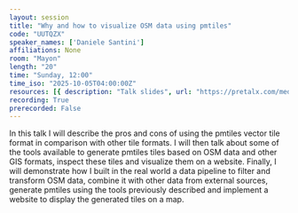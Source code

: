 ```yaml
---
layout: session
title: "Why and how to visualize OSM data using pmtiles"
code: "UUTQZX"
speaker_names: ['Daniele Santini']
affiliations: None
room: "Mayon"
length: "20"
time: "Sunday, 12:00"
time_iso: "2025-10-05T04:00:00Z"
resources: [{ description: "Talk slides", url: "https://pretalx.com/media/sotm2025/submissions/UUTQZX/resources/SOTM_2025_v251004_hEWiSTi.pdf" }]
recording: True
prerecorded: False
---
```


In this talk I will describe the pros and cons of using the pmtiles vector tile format in comparison with other tile formats. I will then talk about some of the tools available to generate pmtiles tiles based on OSM data and other GIS formats, inspect these tiles and visualize them on a website. Finally, I will demonstrate how I built in the real world a data pipeline to filter and transform OSM data, combine it with other data from external sources, generate pmtiles using the tools previously described and implement a website to display the generated tiles on a map.

